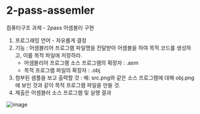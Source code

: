 # 2-pass-assemler

컴퓨터구조 과제 - 2pass 어셈블러 구현

1. 프로그래밍 언어 - 자유롭게 결정
2. 기능 : 어셈블리어 프로그램 파일명을 전달받아 어셈블을 하여 목적 코드를 생성하고, 이를 목적 파일에 저장하라. 
   - 어셈블리어 프로그램 소스 프로그램의 확장자 : .asm
   - 목적 프로그램 파일의 확장자 : .obj
3. 첨부된 샘플을 보고 출력할 것 : 예: src.png와 같은 소스 프로그램에 대해 obj.png에 보인 것과 같이 목적 프로그램 파일을 만들 것.
4. 제출은 어셈블러 소스 프로그램 및 실행 결과

![image](https://user-images.githubusercontent.com/94819237/233875440-5da82e97-1e5b-4fa8-9b56-38b6b312c7fb.png)

